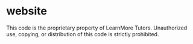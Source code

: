 # website
This code is the proprietary property of LearnMore Tutors.
Unauthorized use, copying, or distribution of this code is strictly prohibited.
